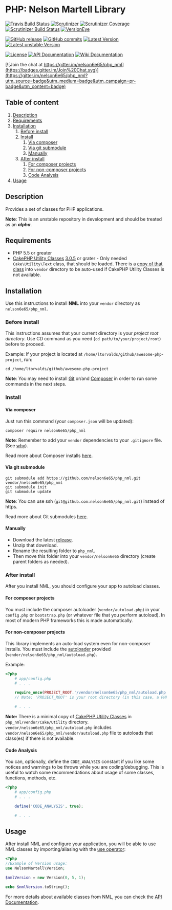 # PHP: Nelson Martell Library

[![Travis Build Status](https://img.shields.io/travis/nelson6e65/php_nml/master.svg)](https://travis-ci.org/nelson6e65/php_nml)
[![Scrutinizer](https://img.shields.io/scrutinizer/g/nelson6e65/php_nml.svg)](https://scrutinizer-ci.com/g/nelson6e65/php_nml/?branch=master)
[![Scrutinizer Coverage](https://img.shields.io/scrutinizer/coverage/g/nelson6e65/php_nml.svg)](https://scrutinizer-ci.com/g/nelson6e65/php_nml/?branch=master)
[![Scrutinizer Build Status](https://img.shields.io/scrutinizer/build/g/nelson6e65/php_nml.svg?b=master)](https://scrutinizer-ci.com/g/nelson6e65/php_nml/build-status/master)
[![VersionEye](https://img.shields.io/versioneye/d/php/nelson6e65:php_nml.svg)](https://www.versioneye.com/php/nelson6e65:php_nml#dependencies)

[![GitHub release](https://img.shields.io/github/tag/nelson6e65/php_nml.svg)](https://github.com/nelson6e65/php_nml/tags)
[![GitHub commits](https://img.shields.io/github/commits-since/nelson6e65/php_nml/v0.5.1.svg)](https://github.com/nelson6e65/php_nml/compare/v0.5.1...master)
[![Latest Version](https://img.shields.io/packagist/v/nelson6e65/php_nml.svg?label=stable)](https://packagist.org/packages/nelson6e65/php_nml)
[![Latest unstable Version](https://img.shields.io/packagist/vpre/nelson6e65/php_nml.svg?label=unstable)](https://packagist.org/packages/nelson6e65/php_nml)


[![License](https://img.shields.io/github/license/nelson6e65/php_nml.svg)](LICENSE)
[![API Documentation](http://img.shields.io/badge/documentation-API-yellow.svg)](http://nelson6e65.github.io/php_nml/api)
[![Wiki Documentation](http://img.shields.io/badge/documentation-WIKI-lightgray.svg)](https://github.com/nelson6e65/php_nml/wiki)

[![Join the chat at https://gitter.im/nelson6e65/php_nml](https://badges.gitter.im/Join%20Chat.svg)](https://gitter.im/nelson6e65/php_nml?utm_source=badge&utm_medium=badge&utm_campaign=pr-badge&utm_content=badge)

<!-- TOC depth:4 withLinks:1 updateOnSave:0 orderedList:1 -->

## Table of content
1. [Description](#description)
2. [Requirements](#requirements)
3. [Installation](#installation)
    1. [Before install](#before-install)
    2. [Install](#install)
        1. [Via composer](#via-composer)
        2. [Via git submodule](#via-git-submodule)
        3. [Manually](#manually)
    3. [After install](#after-install)
        1. [For composer projects](#for-composer-projects)
        2. [For non-composer projects](#for-non-composer-projects)
        3. [Code Analysis](#code-analysis)
4. [Usage](#usage)

<!-- /TOC -->


## Description
Provides a set of classes for PHP applications.

**Note**: This is an unstable repository in development and should be treated as an ***alpha***.

## Requirements
* PHP 5.5 or greater
* [CakePHP Utility Classes](https://github.com/cakephp/utility) [3.0.5](https://github.com/cakephp/utility/releases/tag/3.0.5) or grater - Only needed `Cake\Utility\Text` class, that should be loaded. There is a [copy of that class](vendor/Cake/Utility/Text.php) into `vendor` directory to be auto-used if CakePHP Utility Classes is not available.

## Installation
Use this instructions to install **NML** into your `vendor` directory as `nelson6e65/php_nml`.

### Before install
This instructions assumes that your current directory is your *project root directory*. Use CD command as you need (`cd path/to/your/project/root`) before to proceed.

Example: If your project is located at `/home/ltorvalds/github/awesome-php-project`, run:

    cd /home/ltorvalds/github/awesome-php-project

**Note**: You may need to install [Git](http://git-scm.com) or/and [Composer](https://getcomposer.org) in order to run some commands in the next steps.

### Install

#### Via composer
Just run this command (your `composer.json` will be updated):

    composer require nelson6e65/php_nml

**Note**: Remember to add your `vendor` dependencies to your `.gitignore` file. (See [why](https://getcomposer.org/doc/faqs/should-i-commit-the-dependencies-in-my-vendor-directory.md)).

Read more about Composer installs [here](https://getcomposer.org/doc/00-intro.md).

#### Via git submodule

    git submodule add https://github.com/nelson6e65/php_nml.git vendor/nelson6e65/php_nml
    git submodule init
    git submodule update

**Note**: You can use ssh (`git@github.com:nelson6e65/php_nml.git`) instead of https.

Read more about Git submodules [here](http://git-scm.com/book/en/v2/Git-Tools-Submodules).

#### Manually
- Download the latest [release](https://github.com/nelson6e65/php_nml/releases).
- Unzip that download.
- Rename the resulting folder to `php_nml`.
- Then move this folder into your `vendor/nelson6e65` directory (create parent folders as needed).


### After install
After you install NML, you should configure your app to autoload classes.

#### For composer projects
You must include the composer autoloader (`vendor/autoload.php`) in your `config.php` or `bootstrap.php` (or whatever file that you perform autoload). In most of modern PHP frameworks this is made automatically.

#### For non-composer projects
This library implements an auto-load system even for non-composer installs. You must include the [autoloader](autoload.php) provided (`vendor/nelson6e65/php_nml/autoload.php`).

Example:

```php
<?php
    # app/config.php
    # . . .

    require_once(PROJECT_ROOT.'/vendor/nelson6e65/php_nml/autoload.php');
    // Note: 'PROJECT_ROOT' is your root directory (in this case, a PHP constant).

    # . . .
```




**Note:** There is a minimal copy of [CakePHP Utility Classes](https://github.com/cakephp/utility) in `php_nml/vendor/Cake/Utility` directory. `vendor/nelson6e65/php_nml/autoload.php` includes  `vendor/nelson6e65/php_nml/vendor/autoload.php` file to autoloads that class(es) if there is not available.


#### Code Analysis
You can, optionally, define the `CODE_ANALYSIS` constant if you like some notices and warnings to be
throws while you are coding/debugging. This is useful to watch some recommendations about usage of
some classes, functions, methods, etc.

```php
<?php
    # app/config.php
    # . . .

    define('CODE_ANALYSIS', true);

    # . . .
```


## Usage
After install NML and configure your application, you will be able to use NML classes by importing/aliasing with the [use operator](http://php.net/manual/en/language.namespaces.importing.php):

```php
<?php
//Example of Version usage:
use NelsonMartell\Version;

$nmlVersion = new Version(0, 5, 1);

echo $nmlVersion.toString();

```

For more details about available classes from NML, you can check the [API Documentation](http://nelson6e65.github.io/php_nml/api).
